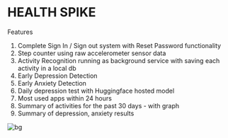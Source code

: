 # HEALTH SPIKE

Features
1. Complete Sign In / Sign out system with Reset Password functionality
2. Step counter using raw accelerometer sensor data
3. Activity Recognition running as background service with saving each activity in a local db
4. Early Depression Detection
5. Early Anxiety Detection
6. Daily depression test with Huggingface hosted model
7. Most used apps within 24 hours
8. Summary of activities for the past 30 days - with graph
9. Summary of depression, anxiety results

![bg](https://github.com/FYP-SensorFusion/Background_Activity_Recognition_With_Database/assets/74991806/eb6d332c-c56b-4852-b401-e2dca77cd81e)
